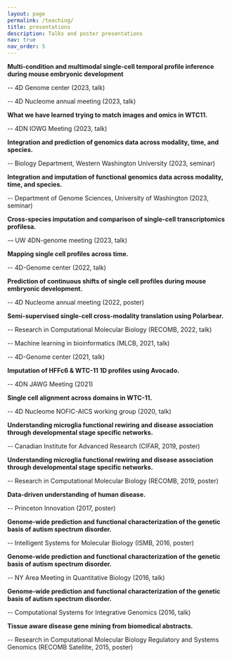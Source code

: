 ```yaml
---
layout: page
permalink: /teaching/
title: presentations
description: Talks and poster presentations
nav: true
nav_order: 5
---
```


**Multi-condition and multimodal single-cell temporal profile inference during mouse embryonic development**

  -- 4D Genome center (2023, talk)

  -- 4D Nucleome annual meeting (2023, talk)


**What we have learned trying to match images and omics in WTC11.**

  -- 4DN IOWG Meeting (2023, talk)


**Integration and prediction of genomics data across modality, time, and species.**

  -- Biology Department, Western Washington University (2023, seminar)



**Integration and imputation of functional genomics data across modality, time, and species.**

  -- Department of Genome Sciences, University of Washington (2023, seminar)


**Cross-species imputation and comparison of single-cell transcriptomics profilesa.**

  -– UW 4DN-genome meeting (2023, talk)


**Mapping single cell profiles across time.**

  -- 4D-Genome center (2022, talk)


**Prediction of continuous shifts of single cell profiles during mouse embryonic development.**

  -- 4D Nucleome annual meeting (2022, poster)


**Semi-supervised single-cell cross-modality translation using Polarbear.**

  -- Research in Computational Molecular Biology (RECOMB, 2022, talk)

  -- Machine learning in bioinformatics (MLCB, 2021, talk)

  -- 4D-Genome center (2021, talk)


**Imputation of HFFc6 & WTC-11 1D profiles using Avocado.**

  -- 4DN JAWG Meeting (2021)


**Single cell alignment across domains in WTC-11.**

  -- 4D Nucleome NOFIC-AICS working group (2020, talk)


**Understanding microglia functional rewiring and disease association through developmental stage specific networks.**

  -- Canadian Institute for Advanced Research (CIFAR, 2019, poster)


**Understanding microglia functional rewiring and disease association through developmental stage specific networks.**

  -- Research in Computational Molecular Biology (RECOMB, 2019, poster)


**Data-driven understanding of human disease.**

  -- Princeton Innovation (2017, poster)


**Genome-wide prediction and functional characterization of the genetic basis of autism spectrum disorder.**

  -- Intelligent Systems for Molecular Biology (ISMB, 2016, poster)


**Genome-wide prediction and functional characterization of the genetic basis of autism spectrum disorder.**

  -- NY Area Meeting in Quantitative Biology (2016, talk)


**Genome-wide prediction and functional characterization of the genetic basis of autism spectrum disorder.**

  -- Computational Systems for Integrative Genomics (2016, talk)


**Tissue aware disease gene mining from biomedical abstracts.**

  -- Research in Computational Molecular Biology Regulatory and Systems Genomics (RECOMB Satellite, 2015, poster)
